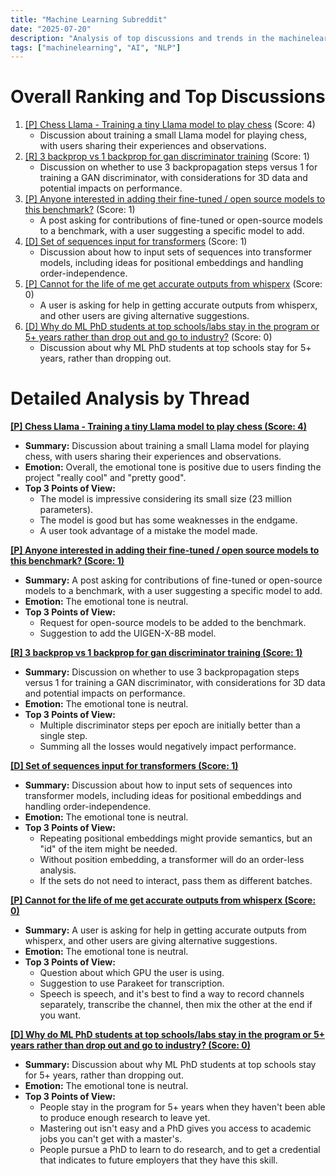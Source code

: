 ```yaml
---
title: "Machine Learning Subreddit"
date: "2025-07-20"
description: "Analysis of top discussions and trends in the machinelearning subreddit"
tags: ["machinelearning", "AI", "NLP"]
---
```


# Overall Ranking and Top Discussions
1.  [[P] Chess Llama - Training a tiny Llama model to play chess](https://lazy-guy.github.io/blog/chessllama/) (Score: 4)
    *   Discussion about training a small Llama model for playing chess, with users sharing their experiences and observations.
2.  [[R] 3 backprop vs 1 backprop for gan discriminator training](https://www.reddit.com/r/MachineLearning/comments/1m4af9i/r_3_backprop_vs_1_backprop_for_gan_discriminator/) (Score: 1)
    *   Discussion on whether to use 3 backpropagation steps versus 1 for training a GAN discriminator, with considerations for 3D data and potential impacts on performance.
3.  [[P] Anyone interested in adding their fine-tuned / open source models to this benchmark?](https://i.redd.it/b9mz5z0ik2ef1.png) (Score: 1)
    *   A post asking for contributions of fine-tuned or open-source models to a benchmark, with a user suggesting a specific model to add.
4.  [[D] Set of sequences input for transformers](https://www.reddit.com/r/MachineLearning/comments/1m4n0ps/d_set_of_sequences_input_for_transformers/) (Score: 1)
    *   Discussion about how to input sets of sequences into transformer models, including ideas for positional embeddings and handling order-independence.
5.  [[P] Cannot for the life of me get accurate outputs from whisperx](https://www.reddit.com/r/MachineLearning/comments/1m4he8v/p_cannot_for_the_life_of_me_get_accurate_outputs/) (Score: 0)
    *   A user is asking for help in getting accurate outputs from whisperx, and other users are giving alternative suggestions.
6.  [[D] Why do ML PhD students at top schools/labs stay in the program or 5+ years rather than drop out and go to industry?](https://www.reddit.com/r/MachineLearning/comments/1m4w3ar/d_why_do_ml_phd_students_at_top_schoolslabs_stay/) (Score: 0)
    *   Discussion about why ML PhD students at top schools stay for 5+ years, rather than dropping out.

# Detailed Analysis by Thread
**[[P] Chess Llama - Training a tiny Llama model to play chess (Score: 4)](https://lazy-guy.github.io/blog/chessllama/)**
*  **Summary:**  Discussion about training a small Llama model for playing chess, with users sharing their experiences and observations.
*  **Emotion:** Overall, the emotional tone is positive due to users finding the project "really cool" and "pretty good".
*  **Top 3 Points of View:**
    *   The model is impressive considering its small size (23 million parameters).
    *   The model is good but has some weaknesses in the endgame.
    *   A user took advantage of a mistake the model made.

**[[P] Anyone interested in adding their fine-tuned / open source models to this benchmark? (Score: 1)](https://i.redd.it/b9mz5z0ik2ef1.png)**
*  **Summary:** A post asking for contributions of fine-tuned or open-source models to a benchmark, with a user suggesting a specific model to add.
*  **Emotion:** The emotional tone is neutral.
*  **Top 3 Points of View:**
    *   Request for open-source models to be added to the benchmark.
    *   Suggestion to add the UIGEN-X-8B model.

**[[R] 3 backprop vs 1 backprop for gan discriminator training (Score: 1)](https://www.reddit.com/r/MachineLearning/comments/1m4af9i/r_3_backprop_vs_1_backprop_for_gan_discriminator/)**
*  **Summary:** Discussion on whether to use 3 backpropagation steps versus 1 for training a GAN discriminator, with considerations for 3D data and potential impacts on performance.
*  **Emotion:** The emotional tone is neutral.
*  **Top 3 Points of View:**
    *   Multiple discriminator steps per epoch are initially better than a single step.
    *   Summing all the losses would negatively impact performance.

**[[D] Set of sequences input for transformers (Score: 1)](https://www.reddit.com/r/MachineLearning/comments/1m4n0ps/d_set_of_sequences_input_for_transformers/)**
*  **Summary:** Discussion about how to input sets of sequences into transformer models, including ideas for positional embeddings and handling order-independence.
*  **Emotion:** The emotional tone is neutral.
*  **Top 3 Points of View:**
    *   Repeating positional embeddings might provide semantics, but an "id" of the item might be needed.
    *   Without position embedding, a transformer will do an order-less analysis.
    *   If the sets do not need to interact, pass them as different batches.

**[[P] Cannot for the life of me get accurate outputs from whisperx (Score: 0)](https://www.reddit.com/r/MachineLearning/comments/1m4he8v/p_cannot_for_the_life_of_me_get_accurate_outputs/)**
*  **Summary:** A user is asking for help in getting accurate outputs from whisperx, and other users are giving alternative suggestions.
*  **Emotion:** The emotional tone is neutral.
*  **Top 3 Points of View:**
    *   Question about which GPU the user is using.
    *   Suggestion to use Parakeet for transcription.
    *   Speech is speech, and it's best to find a way to record channels separately, transcribe the channel, then mix the other at the end if you want.

**[[D] Why do ML PhD students at top schools/labs stay in the program or 5+ years rather than drop out and go to industry? (Score: 0)](https://www.reddit.com/r/MachineLearning/comments/1m4w3ar/d_why_do_ml_phd_students_at_top_schoolslabs_stay/)**
*  **Summary:** Discussion about why ML PhD students at top schools stay for 5+ years, rather than dropping out.
*  **Emotion:** The emotional tone is neutral.
*  **Top 3 Points of View:**
    *   People stay in the program for 5+ years when they haven't been able to produce enough research to leave yet.
    *   Mastering out isn't easy and a PhD gives you access to academic jobs you can't get with a master's.
    *   People pursue a PhD to learn to do research, and to get a credential that indicates to future employers that they have this skill.
